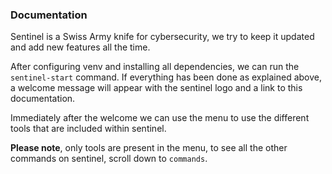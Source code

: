 ### Documentation
Sentinel is a Swiss Army knife for cybersecurity, we try to keep it updated and add new features all the time.

After configuring venv and installing all dependencies, we can run the `sentinel-start` command. If everything has been done as explained above, a welcome message will appear with the sentinel logo and a link to this documentation.

Immediately after the welcome we can use the menu to use the different tools that are included within sentinel.

**Please note**, only tools are present in the menu, to see all the other commands on sentinel, scroll down to `commands`.